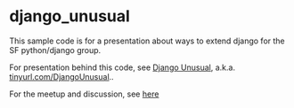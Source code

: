 django_unusual
==============

This sample code is for a presentation about ways to extend django for the SF python/django group.

For presentation behind this code, see [Django Unusual](https://docs.google.com/document/d/1e50kspSM0_b7kYoJk38h6BSNGVUlzM7GdJQenE6sgq4/pub), a.k.a. [tinyurl.com/DjangoUnusual](http://tinyurl.com/DjangoUnusual)..

For the meetup and discussion, see [here](http://www.meetup.com/The-San-Francisco-Django-Meetup-Group/events/104484632/)

